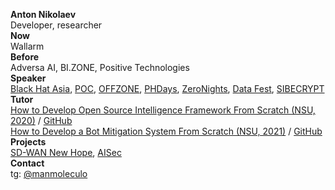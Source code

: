 **Anton Nikolaev**  
Developer, researcher  
**Now**  
Wallarm  
**Before**  
Adversa AI, BI.ZONE, Positive Technologies  
**Speaker**  
[Black Hat Asia](https://www.blackhat.com/asia-20/arsenal/schedule/presenters.html#anton-nikolaev-40626), [POC](https://powerofcommunity.net/2019.htm), [OFFZONE](https://2019.offzone.moscow/ru/speakers/antoniy-nikolaev/), [PHDays](http://2019.phdays.com/en/program/schedule/), [ZeroNights](https://2018.zeronights.ru/reports/sd-wan-internet-census/), [Data Fest](https://datafest.ru/siberia/), [SIBECRYPT](https://www.sibecrypt.ru/)  
**Tutor**  
[How to Develop Open Source Intelligence Framework From Scratch (NSU, 2020)](https://mca.nsu.ru/projects/#rec196282976) / [GitHub](https://github.com/osint-dev-team)  
[How to Develop a Bot Mitigation System From Scratch (NSU, 2021)](https://bmm.mca.nsu.ru/project/3) / [GitHub](https://github.com/antibot-dev-team)  
**Projects**  
[SD-WAN New Hope](https://github.com/sdnewhop/sdwannewhope), [AISec](https://github.com/sdnewhop/AISec)  
**Contact**  
tg: [@manmoleculo](https://t.me/manmoleculo)
